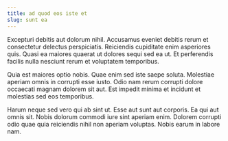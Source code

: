 ```yaml
---
title: ad quod eos iste et
slug: sunt ea
---
```


Excepturi debitis aut dolorum nihil. Accusamus eveniet debitis rerum et consectetur delectus perspiciatis. Reiciendis cupiditate enim asperiores quis. Quasi ea maiores quaerat ut dolores sequi sed ea ut. Et perferendis facilis nulla nesciunt rerum et voluptatem temporibus.

Quia est maiores optio nobis. Quae enim sed iste saepe soluta. Molestiae aperiam omnis in corrupti esse iusto. Odio nam rerum corrupti dolore occaecati magnam dolorem sit aut. Est impedit minima et incidunt et molestias sed eos temporibus.

Harum neque sed vero qui ab sint ut. Esse aut sunt aut corporis. Ea qui aut omnis sit. Nobis dolorum commodi iure sint aperiam enim. Dolorem corrupti odio quae quia reiciendis nihil non aperiam voluptas. Nobis earum in labore nam.
